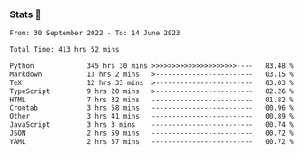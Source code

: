 ### Stats 👋
<!--START_SECTION:waka-->

```txt
From: 30 September 2022 - To: 14 June 2023

Total Time: 413 hrs 52 mins

Python             345 hrs 30 mins >>>>>>>>>>>>>>>>>>>>>----   83.48 %
Markdown           13 hrs 2 mins   >------------------------   03.15 %
TeX                12 hrs 33 mins  >------------------------   03.03 %
TypeScript         9 hrs 20 mins   >------------------------   02.26 %
HTML               7 hrs 32 mins   -------------------------   01.82 %
Crontab            3 hrs 58 mins   -------------------------   00.96 %
Other              3 hrs 41 mins   -------------------------   00.89 %
JavaScript         3 hrs 3 mins    -------------------------   00.74 %
JSON               2 hrs 59 mins   -------------------------   00.72 %
YAML               2 hrs 57 mins   -------------------------   00.72 %
```

<!--END_SECTION:waka-->

<!--
**buhaytza2005/buhaytza2005** is a ✨ _special_ ✨ repository because its `README.md` (this file) appears on your GitHub profile.

Here are some ideas to get you started:

- 🔭 I’m currently working on ...
- 🌱 I’m currently learning ...
- 👯 I’m looking to collaborate on ...
- 🤔 I’m looking for help with ...
- 💬 Ask me about ...
- 📫 How to reach me: ...
- 😄 Pronouns: ...
- ⚡ Fun fact: ...
-->


